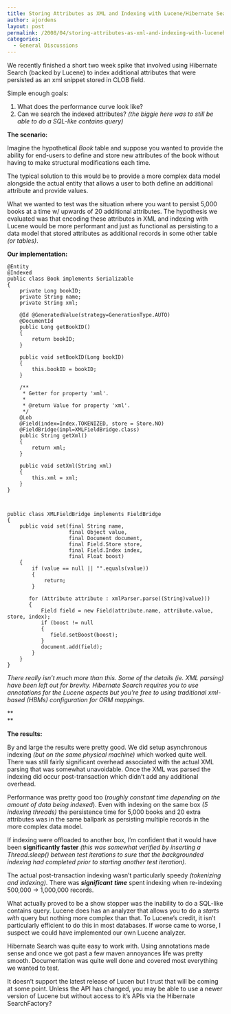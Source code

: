 ```yaml
---
title: Storing Attributes as XML and Indexing with Lucene/Hibernate Search
author: ajordens
layout: post
permalink: /2008/04/storing-attributes-as-xml-and-indexing-with-lucenehibernate-search/
categories:
  - General Discussions
---
```

We recently finished a short two week spike that involved using Hibernate Search (backed by Lucene) to index additional attributes that were persisted as an xml snippet stored in CLOB field.

Simple enough goals:

  1. What does the performance curve look like?
  2. Can we search the indexed attributes? <span style="font-style: italic;">(the biggie here was to still be able to do a SQL-like contains query)</span>

**The scenario:**

Imagine the hypothetical <span style="font-style: italic;">Book</span> table and suppose you wanted to provide the ability for end-users to define and store new attributes of the book without having to make structural modifications each time.

The typical solution to this would be to provide a more complex data model alongside the actual entity that allows a user to both define an additional attribute and provide values.

What we wanted to test was the situation where you want to persist 5,000 books at a time w/ upwards of 20 additional attributes. The hypothesis we evaluated was that encoding these attributes in XML and indexing with Lucene would be more performant and just as functional as persisting to a data model that stored attributes as additional records in some other table <span style="font-style: italic;">(or tables)</span>.

**Our implementation:**

    @Entity
    @Indexed
    public class Book implements Serializable
    {
        private Long bookID;
        private String name;
        private String xml;
    
        @Id @GeneratedValue(strategy=GenerationType.AUTO)
        @DocumentId
        public Long getBookID()
        {
            return bookID;
        }
    
        public void setBookID(Long bookID)
        {
            this.bookID = bookID;
        }
    
        /**
         * Getter for property 'xml'.
         *
         * @return Value for property 'xml'.
         */
        @Lob
        @Field(index=Index.TOKENIZED, store = Store.NO)
        @FieldBridge(impl=XMLFieldBridge.class)
        public String getXml()
        {
            return xml;
        }
    
        public void setXml(String xml)
        {
            this.xml = xml;
        }
    }
    
    

    public class XMLFieldBridge implements FieldBridge
    {
        public void set(final String name, 
                        final Object value, 
                        final Document document, 
                        final Field.Store store, 
                        final Field.Index index, 
                        final Float boost)
        {
            if (value == null || "".equals(value))
            {
                return;
            }
    
           for (Attribute attribute : xmlParser.parse((String)value)))
           {
               Field field = new Field(attribute.name, attribute.value, store, index);
               if (boost != null
               {
                  field.setBoost(boost);
               }
               document.add(field);
            }
        }
    }
    

<span style="font-style: italic;">There really isn&#8217;t much more than this. Some of the details (ie. XML parsing) have been left out for brevity. Hibernate Search requires you to use annotations for the Lucene aspects but you&#8217;re free to using traditional xml-based (HBMs) configuration for ORM mappings.</span>

**  
**

**The results:**

By and large the results were pretty good. We did setup asynchronous indexing <span style="font-style: italic;">(</span><span style="font-style: italic;">but on the same physical machine)</span> which worked quite well. There was still fairly significant overhead associated with the actual XML parsing that was somewhat unavoidable. Once the XML was parsed the indexing did occur post-transaction which didn&#8217;t add any additional overhead.

Performance was pretty good too (<span style="font-style: italic;">roughly constant time depending on the amount of data being indexed</span>). Even with indexing on the same box <span style="font-style: italic;">(5 indexing threads)</span> the persistence time for 5,000 books and 20 extra attributes was in the same ballpark as persisting multiple records in the more complex data model.

If indexing were offloaded to another box, I’m confident that it would have been **significantly faster** <span style="font-style: italic;">(this was somewhat verified by inserting a Thread.sleep() between test iterations to sure that the backgrounded indexing had completed prior to starting another test iteration).</span>

The actual post-transaction indexing wasn’t particularly speedy <span style="font-style: italic;">(tokenizing and indexing).</span> There was <span style="font-style: italic;"><strong>significant</strong></span> **<span style="font-style: italic;">time</span>** spent indexing when re-indexing 500,000 -> 1,000,000 records.

What actually proved to be a show stopper was the inability to do a SQL-like contains query. Lucene does has an analyzer that allows you to do a <span style="font-style: italic;">starts with</span> query but nothing more complex than that. To Lucene’s credit, it isn’t particularly efficient to do this in most databases. If worse came to worse, I suspect we could have implemented our own Lucene analyzer.

Hibernate Search was quite easy to work with. Using annotations made sense and once we got past a few maven annoyances life was pretty smooth. Documentation was quite well done and covered most everything we wanted to test.

It doesn’t support the latest release of Lucen but I trust that will be coming at some point. Unless the API has changed, you may be able to use a newer version of Lucene but without access to it’s APIs via the Hibernate SearchFactory?